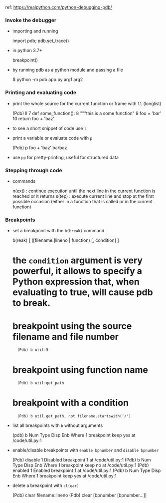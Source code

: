 ref: https://realpython.com/python-debugging-pdb/

### Invoke the debugger

- importing and running

    import pdb; pdb.set_trace()

- in python 3.7+

    breakpoint()

- by running pdb as a python module and passing a file

    $ python -m pdb app.py arg1 arg2


### Printing and evaluating code

- print the whole source for the current function or frame with `ll` (longlist)

    (Pdb) ll 
       7 def some_function():
       8     """this is a some function"
       9     foo = 'bar'
      10     return foo + 'baz'

- to see a short snippet of code use `l`

- print a variable or evaluate code with `p`

    (Pdb) p foo + 'baz'
    barbaz

- use `pp` for pretty-printing, useful for structured data


### Stepping through code
- commands

    n(ext) : continue execution until the next line in the current function is reached or it returns
    s(tep) : execute current line and stop at the first possible occasion (either in a function that is called or in the current function)

### Breakpoints

- set a breakpoint with the `b(break)` command

    b(reak) [ ([filename:]lineno | function) [, condition] ]

    # the `condition` argument is very powerful, it allows to specify a Python expression that, when evaluating to true, will cause pdb to break. 

    # breakpoint using the source filename and file number

        (Pdb) b util:5

    # breakpoint using function name

        (Pdb) b util:get_path

    # breakpoint with a condition
        
        (Pdb) b util.get_path, not filename.startswith('/')

- list all breakpoints with `b` without arguments

    (pdb) b
    Num Type        Disp    Enb     Where 
    1   breakpoint  keep    yes     at /code/util.py:1

- enable/disable breakpoints  with `enable bpnumber` and `disable bpnumber`

    
    (Pdb) disable 1
    Disabled breakpoint 1 at /code/util.py:1
    (Pdb) b
    Num Type        Disp    Enb     Where 
    1   breakpoint  keep    no      at /code/util.py:1
    (Pdb) enabled 1
    Enabled breakpoint 1 at /code/util.py:1
    (Pdb) b
    Num Type        Disp    Enb     Where 
    1   breakpoint  keep    yes      at /code/util.py:1

- delete a breakpoint with `cl(ear)`

    (Pdb) clear filename:lineno
    (Pdb) clear [bpnumber [bpnumber...]]
